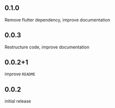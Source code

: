 ## 0.1.0

Remove flutter dependency, improve documentation

## 0.0.3

Restructure code, improve documentation

## 0.0.2+1

improve `README`

## 0.0.2

initial release
